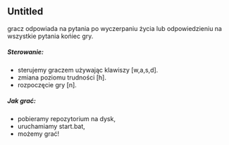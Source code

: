 ## Untitled
gracz odpowiada na pytania po wyczerpaniu życia lub odpowiedzieniu na wszystkie pytania końiec gry.

##### Sterowanie:
 - sterujemy graczem używając klawiszy [w,a,s,d].
 - zmiana poziomu trudności [h].
 - rozpoczęcie gry [n].
 
 ##### Jak grać:
- pobieramy repozytorium na dysk,
- uruchamiamy start.bat,
- możemy grać!
